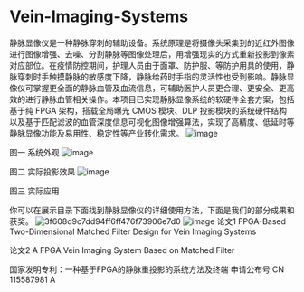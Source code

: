 # Vein-Imaging-Systems
静脉显像仪是一种静脉穿刺的辅助设备。系统原理是将摄像头采集到的近红外图像进行图像增强、去噪、分割静脉等图像处理后，用增强现实的方式重新投影到像素对应部位。在疫情防控期间，护理人员由于面罩、防护服、等防护用具的使用，静脉穿刺时手触摸静脉的敏感度下降，静脉给药时手指的灵活性也受到影响。静脉显像仪可掌握更全面的静脉血管及血流信息，可辅助医护人员更合理、更安全、更高效的进行静脉血管相关操作。本项目已实现静脉显像系统的软硬件全套方案，包括基于纯 FPGA 架构，搭载全局曝光 CMOS 模块、DLP 投影模块的系统硬件结构以及基于匹配滤波的血管深度信息可视化图像增强算法，实现了高精度、低延时等静脉显像功能及易用性、稳定性等产业转化需求。
![image](https://github.com/Zhougv/Vein-Imaging-Systems/assets/164281953/aa9fe984-bca7-410d-b5fe-71ddea435335)

图一 系统外观
![image](https://github.com/Zhougv/Vein-Imaging-Systems/assets/164281953/e2b01fd9-c68a-4ca1-9518-ac00bfb4ca95)

图二 实际投影效果
![image](https://github.com/Zhougv/Vein-Imaging-Systems/assets/164281953/50294089-d387-4616-a117-43ad3386664c)

图三 实际应用

你可以在展示目录下面找到静脉显像仪的详细使用方法，下面是我们的部分成果和获奖。
![3f608d9c7dd94ff6ff476f73906e7d0](https://github.com/Zhougv/Vein-Imaging-Systems/assets/164281953/5dd4a2c2-79b7-4684-b203-d1fb703a02ac)
![image](https://github.com/Zhougv/Vein-Imaging-Systems/assets/164281953/78e7387a-2810-4c52-99c0-f844bfcc466f)
论文1 FPGA-Based Two-Dimensional Matched Filter Design for Vein Imaging Systems

论文2 A FPGA Vein Imaging System Based on Matched Filter

国家发明专利：一种基于FPGA的静脉重投影的系统方法及终端 申请公布号 CN 115587981 A
